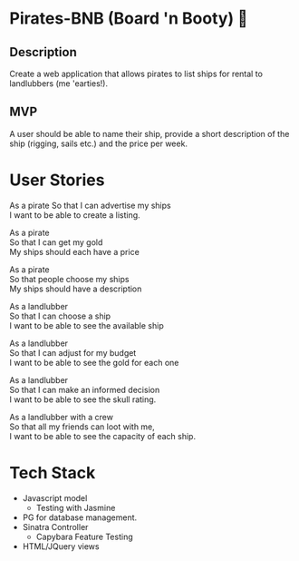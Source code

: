 # Pirates-BNB (Board 'n Booty) :ocean:

## Description
Create a web application that allows pirates to list ships for rental to landlubbers (me 'earties!).

## MVP

A user should be able to name their ship, provide a short description of the ship (rigging, sails etc.) and the price per week.

# User Stories

   As a pirate
   So that I can advertise my ships  
   I want to be able to create a listing.  

   As a pirate  
   So that I can get my gold  
   My ships should each have a price  

   As a pirate  
   So that people choose my ships  
   My ships should have a description  

   As a landlubber  
   So that I can choose a ship  
   I want to be able to see the available ship  

   As a landlubber  
   So that I can adjust for my budget  
   I want to be able to see the gold for each one  

   As a landlubber  
   So that I can make an informed decision  
   I want to be able to see the skull rating.  

   As a landlubber with a crew  
   So that all my friends can loot with me,  
   I want to be able to see the capacity of each ship.  

# Tech Stack
* Javascript model
  * Testing with Jasmine
* PG for database management.
* Sinatra Controller
  * Capybara Feature Testing
* HTML/JQuery views
